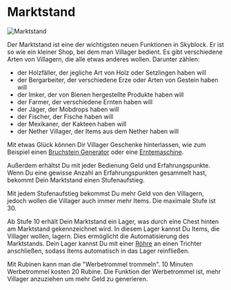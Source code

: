 # Marktstand
![Marktstand](@site/static/img/de/game-mechanics/market-stall.webp)

Der Marktstand ist eine der wichtigsten neuen Funktionen in Skyblock. Er ist so wie ein kleiner Shop, bei dem man Villager bedient. Es gibt verschiedene Arten von Villagern, die alle etwas anderes wollen. Darunter zählen:

- der Holzfäller, der jegliche Art von Holz oder Setzlingen haben will
- der Bergarbeiter, der verschiedene Erze oder Arten von Gestein haben will
- der Imker, der von Bienen hergestellte Produkte haben will
- der Farmer, der verschiedene Ernten haben will
- der Jäger, der Mobdrops haben will
- der Fischer, der Fische haben will
- der Mexikaner, der Kakteen haben will
- der Nether Villager, der Items aus dem Nether haben will 

Mit etwas Glück können Dir Villager Geschenke hinterlassen, wie zum Beispiel einen [Bruchstein Generator](../custom-blocks/generators.md#bruchsteingenerator) oder eine [Erntemaschine](../custom-blocks/harvest-machine.md).

Außerdem erhältst Du mit jeder Bedienung Geld und Erfahrungspunkte. Wenn Du eine gewisse Anzahl an Erfahrungspunkten gesammelt hast, bekommt Dein Marktstand einen Stufenaufstieg.

Mit jedem Stufenaufstieg bekommst Du mehr Geld von den Villagern, jedoch wollen die Villager auch immer mehr Items. Die maximale Stufe ist 30.

Ab Stufe 10 erhält Dein Marktstand ein Lager, was durch eine Chest hinten am Marktstand gekennzeichnet wird. In diesem Lager kannst Du Items, die Villager wollen, lagern. Dies ermöglicht die Automatisierung des Marktstands. Dein Lager kannst Du mit einer [Röhre](../custom-blocks/hoppers.md#röhre) an einen Trichter anschließen, sodass Items automatisch in das Lager reinfließen.

Mit Rubinen kann man die "Werbetrommel trommeln". 10 Minuten Werbetrommel kosten 20 Rubine. Die Funktion der Werbetrommel ist, mehr Villager anzuziehen um mehr Geld zu generieren.